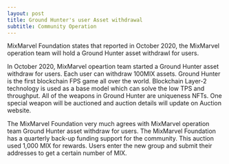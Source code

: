 ```yaml
---
layout: post
title: Ground Hunter's user Asset withdrawal
subtitle: Community Operation 
---
```


MixMarvel Foundation states that reported in October 2020, the MixMarvel operation team will hold a Ground Hunter asset withdrawl for users.

In October 2020, MixMarvel opeartion team started a Ground Hunter asset withdraw for users. Each user can withdraw 100MIX assets. Ground Hunter is the first blockchain FPS game all over the world. Blockchain Layer-2 technology is used as a base model which can solve the low TPS and throughput. All of the weapons in Ground Hunter are uniqueness NFTs. One special weapon will be auctioned and auction details will update on Auction website. 

The MixMarvel Foundation very much agrees with MixMarvel operation team Ground Hunter asset withdraw for users. The MixMarvel Foundation has a quarterly back-up funding support for the community. This auction used 1,000 MIX for rewards. Users enter the new group and submit their addresses to get a certain number of MIX.

